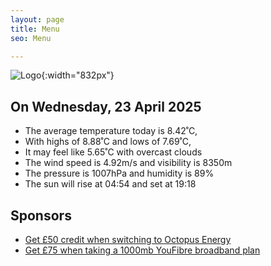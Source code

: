 ```yaml
---
layout: page
title: Menu
seo: Menu

---
```


![Logo](/images/logo.jpg){:width="832px"}

<!-- weather_marker starts -->
## On Wednesday, 23 April 2025

- The average temperature today is 8.42˚C,
- With highs of 8.88˚C and lows of 7.69˚C,
- It may feel like 5.65˚C with overcast clouds
- The wind speed is 4.92m/s and visibility is 8350m
- The pressure is 1007hPa and humidity is 89%
- The sun will rise at 04:54 and set at 19:18

<!-- weather_marker ends -->

## Sponsors

- [Get £50 credit when switching to Octopus Energy](https://bit.ly/3oD1nnS)
- [Get £75 when taking a 1000mb YouFibre broadband plan](https://aklam.io/91zWhU?)
